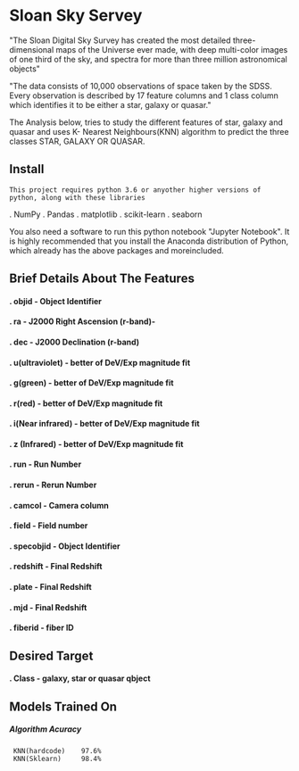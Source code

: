 # Sloan Sky Servey
   "The Sloan Digital Sky Survey has created the most detailed three-dimensional maps of the Universe ever made, with deep multi-color images of one third of the sky, and spectra for more than three million astronomical objects"

   "The data consists of 10,000 observations of space taken by the SDSS. Every observation is described by 17 feature columns and 1 class column which identifies it to be either a star, galaxy or quasar."

The Analysis below, tries to study the different features of star, galaxy and quasar and uses K- Nearest Neighbours(KNN) algorithm to predict the three classes STAR, GALAXY OR QUASAR.
	

## Install

	This project requires python 3.6 or anyother higher versions of python, along with these libraries
	
   . NumPy
   . Pandas
   . matplotlib
   . scikit-learn
   . seaborn

You also need a software to run this python notebook "Jupyter Notebook". It is highly recommended that you install the Anaconda distribution of Python, which already has the above packages and moreincluded.



## Brief Details About The Features 

#### . objid - Object Identifier
#### . ra - J2000 Right Ascension (r-band)-
#### . dec - J2000 Declination (r-band)
#### . u(ultraviolet) -  better of DeV/Exp magnitude fit
#### . g(green) - better of DeV/Exp magnitude fit
#### . r(red) - better of DeV/Exp magnitude fit
#### . i(Near infrared) -  better of DeV/Exp magnitude fit
#### . z (Infrared) -  better of DeV/Exp magnitude fit
#### . run - Run Number
#### . rerun - Rerun Number
#### . camcol - Camera column
#### . field - Field number
#### . specobjid -  Object Identifier
#### . redshift - Final Redshift
#### . plate - Final Redshift
#### . mjd - Final Redshift
#### . fiberid - fiber ID

## Desired Target

#### . Class - galaxy, star or quasar qbject

## Models Trained On

##### Algorithm       Acuracy  

	 KNN(hardcode)    97.6%
	 KNN(Sklearn)     98.4%